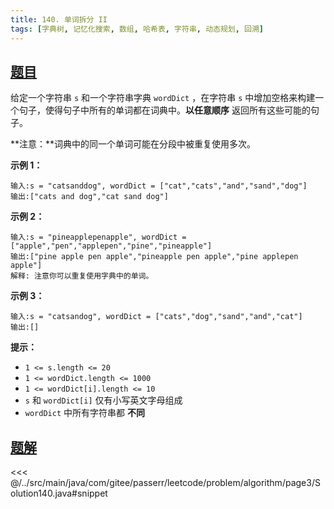 ```yaml
---
title: 140. 单词拆分 II
tags: [字典树, 记忆化搜索, 数组, 哈希表, 字符串, 动态规划, 回溯]
---
```



## [题目](https://leetcode.cn/problems/word-break-ii/)
给定一个字符串 `s` 和一个字符串字典 `wordDict` ，在字符串 `s` 中增加空格来构建一个句子，使得句子中所有的单词都在词典中。**以任意顺序** 返回所有这些可能的句子。

**注意：**词典中的同一个单词可能在分段中被重复使用多次。

**示例 1：**

    输入:s = "catsanddog", wordDict = ["cat","cats","and","sand","dog"]
    输出:["cats and dog","cat sand dog"]

**示例 2：**

```
输入:s = "pineapplepenapple", wordDict = ["apple","pen","applepen","pine","pineapple"]
输出:["pine apple pen apple","pineapple pen apple","pine applepen apple"]
解释: 注意你可以重复使用字典中的单词。
```

**示例 3：**

```
输入:s = "catsandog", wordDict = ["cats","dog","sand","and","cat"]
输出:[]
```

**提示：**

* `1 <= s.length <= 20`
* `1 <= wordDict.length <= 1000`
* `1 <= wordDict[i].length <= 10`
* `s` 和 `wordDict[i]` 仅有小写英文字母组成
* `wordDict` 中所有字符串都 **不同**


## [题解](https://github.com/PasseRR/JavaLeetCode/blob/master/src/main/java/com/gitee/passerr/leetcode/problem/algorithm/page3/Solution140.java)

<<< @/../src/main/java/com/gitee/passerr/leetcode/problem/algorithm/page3/Solution140.java#snippet
